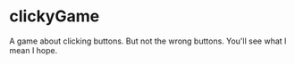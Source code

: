 # clickyGame
A game about clicking buttons. But not the wrong buttons. You'll see what I mean I hope.
